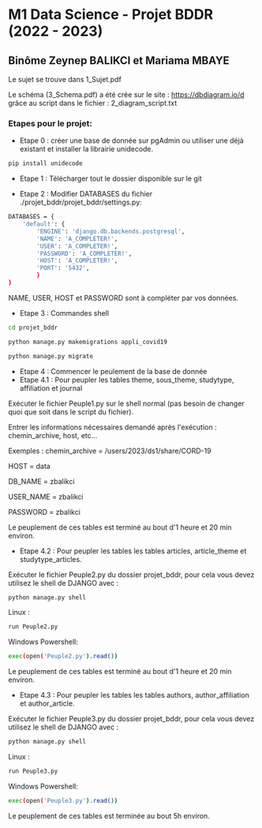 # M1 Data Science - Projet BDDR (2022 - 2023)

## Binôme Zeynep BALIKCI et Mariama MBAYE


Le sujet se trouve dans 1_Sujet.pdf

Le schéma (3_Schema.pdf) a été crée sur le site : https://dbdiagram.io/d   grâce au script dans le fichier : 2_diagram_script.txt

### Etapes pour le projet:

- Etape 0 : créer une base de donnée sur pgAdmin ou utiliser une déjà existant et installer la librairie unidecode.

```bash
pip install unidecode
```

- Etape 1 : Télécharger tout le dossier disponible sur le git

- Etape 2 : Modifier DATABASES du fichier ./projet_bddr/projet_bddr/settings.py:
```bash
DATABASES = {
    'default': {
        'ENGINE': 'django.db.backends.postgresql',
        'NAME': 'A_COMPLETER!',
        'USER': 'A_COMPLETER!',
        'PASSWORD': 'A_COMPLETER!',
        'HOST': 'A_COMPLETER!',
        'PORT': '5432',
        }
}
```
NAME, USER, HOST et PASSWORD sont à compléter par vos données.

- Etape 3 : Commandes shell 
```bash
cd projet_bddr
```
```bash
python manage.py makemigrations appli_covid19
```
```bash
python manage.py migrate
```

- Etape 4 : Commencer le peulement de la base de donnée 
- Etape 4.1 : Pour peupler les tables theme, sous_theme, studytype, affiliation et journal

Exécuter le fichier Peuple1.py sur le shell normal (pas besoin de changer quoi que soit dans le script du fichier).

Entrer les informations nécessaires demandé après l'exécution : chemin_archive, host, etc...

Exemples : chemin_archive = /users/2023/ds1/share/CORD-19

HOST = data

DB_NAME = zbalikci

USER_NAME = zbalikci 

PASSWORD = zbalikci

Le peuplement de ces tables est terminé au bout d'1 heure et 20 min environ.

- Etape 4.2 : Pour peupler les tables les tables articles, article_theme et studytype_articles.

Exécuter le fichier Peuple2.py du dossier projet_bddr, pour cela vous devez utilisez le shell de DJANGO avec : 

```bash
python manage.py shell
```
Linux :
```bash
run Peuple2.py
```
Windows Powershell:
```bash
exec(open('Peuple2.py').read())
```
Le peuplement de ces tables est terminé au bout d'1 heure et 20 min environ.

- Etape 4.3 : Pour peupler les tables les tables authors, author_affiliation et author_article.

Exécuter le fichier Peuple3.py du dossier projet_bddr, pour cela vous devez utilisez le shell de DJANGO avec :  
```bash
python manage.py shell
```
Linux :
```bash
run Peuple3.py
```
Windows Powershell:
```bash
exec(open('Peuple3.py').read())
```
Le peuplement de ces tables est terminée au bout 5h environ.
